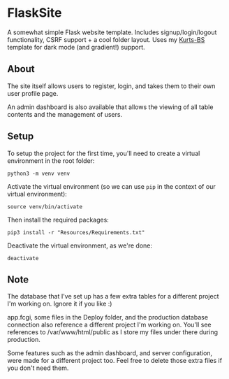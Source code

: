 # FlaskSite
A somewhat simple Flask website template. Includes signup/login/logout functionality, CSRF support + a cool folder layout.
Uses my [Kurts-BS](https://github.com/iiKurt/Kurts-BS) template for dark mode (and gradient!) support.

## About
The site itself allows users to register, login, and takes them to their own user profile page.

An admin dashboard is also available that allows the viewing of all table contents and the management of users.

## Setup
To setup the project for the first time, you'll need to create a virtual environment in the root folder:
```
python3 -m venv venv
```

Activate the virtual environment (so we can use `pip` in the context of our virtual environment):
```
source venv/bin/activate
```

Then install the required packages:
```
pip3 install -r "Resources/Requirements.txt"
```

Deactivate the virtual environment, as we're done:
```
deactivate
```

## Note
The database that I've set up has a few extra tables for a different project I'm working on. Ignore it if you like :)

app.fcgi, some files in the Deploy folder, and the production database connection also reference a different project I'm working on. You'll see references to /var/www/html/public as I store my files under there during production.

Some features such as the admin dashboard, and server configuration, were made for a different project too. Feel free to delete those extra files if you don't need them.
